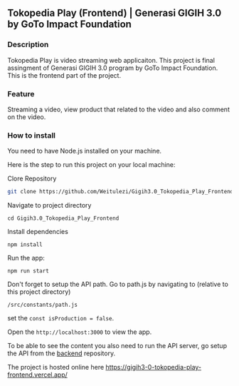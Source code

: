 ## Tokopedia Play (Frontend) | Generasi GIGIH 3.0 by GoTo Impact Foundation

### Description

Tokopedia Play is video streaming web applicaiton. This project is final assingment of Generasi GIGIH 3.0 program by GoTo Impact Foundation. This is the frontend part of the project.

### Feature

Streaming a video, view product that related to the video and also comment on the video.

### How to install

You need to have Node.js installed on your machine.

Here is the step to run this project on your local machine:

Clore Repository

```bash
git clone https://github.com/Weitulezi/Gigih3.0_Tokopedia_Play_Frontend.git
```

Navigate to project directory

```
cd Gigih3.0_Tokopedia_Play_Frontend
```

Install dependencies

```
npm install
```

Run the app:

```
npm run start
```

Don't forget to setup the API path. Go to path.js by navigating to (relative to this project directory)

```
/src/constants/path.js
```

set the `const isProduction = false`.

Open the `http://localhost:3000` to view the app.

To be able to see the content you also need to run the API server, go setup the API from the [backend](https://github.com/Weitulezi/Gigih3.0_Tokopedia_Play_Backend) repository.

The project is hosted online here https://gigih3-0-tokopedia-play-frontend.vercel.app/
